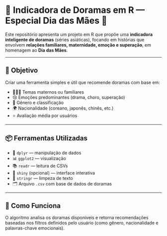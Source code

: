# 🎎 Indicadora de Doramas em R — Especial Dia das Mães 💖

Este repositório apresenta um projeto em R que propõe uma **indicadora inteligente de doramas** (séries asiáticas), focando em histórias que envolvem **relações familiares, maternidade, emoção e superação**, em homenagem ao **Dia das Mães**.

---

## 🌸 Objetivo

Criar uma ferramenta simples e útil que recomende doramas com base em:

- 👩‍👧‍👦 Temas maternos ou familiares
- 😢 Emoções predominantes (drama, choro, superação)
- 💞 Gênero e classificação
- 🌍 Nacionalidade (coreano, japonês, chinês, etc.)
- ⭐ Avaliação média por usuários

---

## 📦 Ferramentas Utilizadas

- 🐘 `dplyr` — manipulação de dados
- 📊 `ggplot2` — visualização
- 📚 `readr` — leitura de CSVs
- 📱 `shiny` (opcional) — interface interativa
- 💖 `stringr` — limpeza de texto
- 🗂️ Arquivo `.csv` com base de dados de doramas

---

## 🧠 Como Funciona

O algoritmo analisa os doramas disponíveis e retorna recomendações baseadas nos filtros definidos pelo usuário (como gênero, nacionalidade e palavras-chave emocionais).

